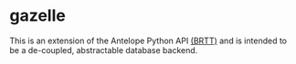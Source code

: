 # gazelle

This is an extension of the Antelope Python API [(BRTT)](http://www.brtt.com/home.html "BRTT.com") and is intended to be a de-coupled, abstractable database backend.
